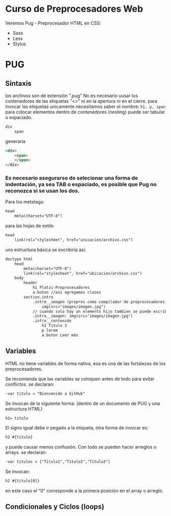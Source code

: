 # Curso de Preprocesadores Web

Veremos Pug - Preprocesador HTML 
en CSS: 
- Sass
- Less
- Stylus 

# PUG
## Sintaxis

los archivos son de extensión ".pug"
No es necesario uusar los contenedores de las etiquetas "<>" ni en la apertura ni en el cierre.
para invocar las etiquetas unicamente necesitamos saber el nombre: `h1, p, span` 
para colocar elementos dentro de contenedores (nesting) puede ser tabular o espaciado.

```HTML
div 
    span
```
generaría 

```HTML
<div> 
    <span>
    </span>
</div>
```
### Es necesario asegurarse de selecionar una forma de indentación, ya sea TAB o espaciado, es posible que Pug no reconozca si se usan los dos. 

Para los metatags: 

```HTML
head 
    meta(charset="UTF-8")
```
para las hojas de estilo
```HTML
head 
    link(rel="stylesheet", href="unicacion/archivo.css")
```
uns estructura básica se escribiría asi: 
```HTML
doctype html
    head
        meta(charset="UTF-8")
        link(rel="stylesheet", href="ubicacion/archivo.css")
    body 
        header
            h1 Platzi-Preprocesadores
            a.boton //así agregamos clases
        section.intro
            .intro__imagen (prepros como compilador de preprocesadores, entiende que esto es un DIV) 
                img(src="images/imagen.jpg")
            // cuando solo hay un elemento hijo tambien se puede escribir
            .intro__imagen: img(src="images/imagen.jpg")
            .intro__contenido
                h2 Titulo 2
                p lorem
                a.boton Leer más
```

## Variables
HTML no tiene variables de forma nativa, esa es una de las fortalezas de los preprocesadores. 

Se recomienda que las variables se coloquen antes de todo para evitar conflictos. 
se declaran: 
```HTML
-var titulo = "Bienvenido a GitHub"
```

Se invocan de la siguiente forma: 
(dentro de un documento de PUG y una estructura HTML)
```HTML
h2= titulo
```
El signo igual debe ir pegado a la etiqueta, otra forma de invocar es: 
```HTML 
h2 #{titulo}
```
y puede causar menos confusión. Con todo se pueden hacer arreglos o arrays. 
se declaran: 
```HTML 
-var titulos = ["Titulo1","Titulo2","Titulo3"]
```
Se invocan: 
```HTML 
h2 #{titulo[0]}
```
en este caso el "0" corresponde a la primera posición en el array o arreglo. 

## Condicionales y Ciclos (loops)
